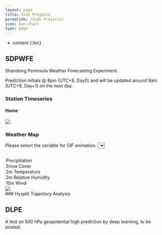 ```yaml
---
layout: page
title: Side Projects 
permalink: /Side Projects/
icon: bar-chart 
type: page
---
```


<script type="text/javascript">
    function change_gif(selectObj) {
        var img_obj = document.getElementById("mapimg");
        var slc_obj = document.getElementById("select01");
        var opt_value = selectObj.value;
        
        switch (opt_value){
            case "precip":
                img_obj.innerHTML='<img src="https://raw.githubusercontent.com/Novarizark/wrf-sdpwfe/master/fig/precip.gif?'+ (new Date().getTime())+'"/>';
                break;
            case "snow_cover":
                img_obj.innerHTML='<img src="https://raw.githubusercontent.com/Novarizark/wrf-sdpwfe/master/fig/snow-cover.gif?'+ (new Date().getTime())+'"/>';
                break;
            case "t2m":
                img_obj.innerHTML='<img src="https://raw.githubusercontent.com/Novarizark/wrf-sdpwfe/master/fig/T2m.gif?'+ (new Date().getTime())+'"/>';
                break;
            case "rh2m":
                img_obj.innerHTML='<img src="https://raw.githubusercontent.com/Novarizark/wrf-sdpwfe/master/fig/RH2m.gif?'+ (new Date().getTime())+'"/>';
                break;
            case "wind":
                img_obj.innerHTML='<img src="https://raw.githubusercontent.com/Novarizark/wrf-sdpwfe/master/fig/Wind10m.gif?'+ (new Date().getTime())+'"/>';
                break;
        }
    }
        
</script>




* content
{:toc}
## SDPWFE  
Shandong Peninsula Weather Forecasting Experiment. 

Prediction initials @ 8pm (UTC+8, Day0) and will be updated around 9am (UTC+8, Day+1) on the next day.

### Station Timeseries

#### Home
![](https://raw.githubusercontent.com/Novarizark/wrf-sdpwfe/master/fig/T2m-home.png)


### Weather Map
Please select the variable for GIF animation.
<select style="margin-bottom: 15px" id="select01" onchange="change_gif(this)">
  <option value="precip">Precipitation</option>
  <option value="snow_cover">Snow Cover</option>
  <option value="t2m">2m Temperature</option>
  <option value="rh2m">2m Relative Humidity</option>
  <option value="wind">10m Wind</option> 
</select>
<div id="mapimg"><img src="https://raw.githubusercontent.com/Novarizark/wrf-sdpwfe/master/fig/precip.gif" /></div>
### Hysplit Trajectory Analysis

## DLPE
A test on 500 hPa geopotential high prediction by deep learning, to be posted.



